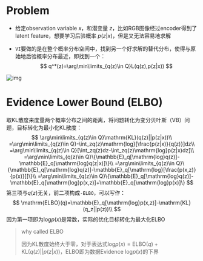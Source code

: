 # Problem

* 给定observation variable $x$，和潜变量 $z$，比如RGB图像经过encoder得到了latent feature，想要学习后验概率 $p(z|x)$，但是又无法容易地求解

* `VI`要做的是在整个概率分布空间中，找到另一个好求解的替代分布，使得与原始地后验概率分布最近，即找到一个：
  $$
  q^*(z)=\arg\min\limits_{q(z)\in Q}L(q(z),p(z|x))
  $$

![img](https://pica.zhimg.com/v2-2d54ce3d4f3064b2ac9ea805d00747f8_r.jpg?source=1def8aca)

# Evidence Lower Bound (ELBO)

取KL散度来度量两个概率分布之间的距离，将问题转化为变分贝叶斯（VB）问题，目标转化为最小化KL散度：
$$
\arg\min\limits_{q(z)\in Q}\mathrm{KL}(q(z)||p(z|x))\\
=\arg\min\limits_{q(z)\in Q}-\int_zq(z)\mathrm{log}[\frac{p(z|x)}{q(z)}]dz\\
=\arg\min\limits_{q(z)\in Q}[\int_zq(z)dz-\int_zq(z)\mathrm{log}p(z|x)dz]\\
=\arg\min\limits_{q(z)\in Q}\{\mathbb{E}_q[\mathrm{log}q(z)]-\mathbb{E}_q[\mathrm{log}q(z|x)]\}\\
=\arg\min\limits_{q(z)\in Q}\{\mathbb{E}_q[\mathrm{log}q(z)]-\mathbb{E}_q[\mathrm{log}[\frac{p(x,z)}{p(x)}]]\}\\
=\arg\min\limits_{q(z)\in Q}\{\mathbb{E}_q[\mathrm{log}q(z)]-\mathbb{E}_q[\mathrm{log}p(x,z)]+\mathbb{E}_q[\mathrm{log}p(x)]\}
$$
第三项与$q(z)$无关，前二项构成`-ELBO`，可以写作：
$$
\mathrm{ELBO}(q)=\mathbb{E}_q[\mathrm{log}p(x,z)]-\mathrm{KL}(q_z||p(z))\\
$$
因为第一项即为$\mathrm{log}p(x)$是常数，实际的优化目标转化为最大化ELBO

> why called ELBO
>
> 因为KL散度始终大于零，对于表达式$\mathrm{log}p(x)=\mathrm{ELBO}(q)+\mathrm{KL}(q(z)||p(z|x))$，ELBO即为数据Evidence $\mathrm{log}p(x)$的下界